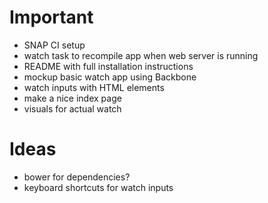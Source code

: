 # Important

- SNAP CI setup
- watch task to recompile app when web server is running
- README with full installation instructions
- mockup basic watch app using Backbone
- watch inputs with HTML elements
- make a nice index page
- visuals for actual watch

# Ideas
- bower for dependencies?
- keyboard shortcuts for watch inputs
